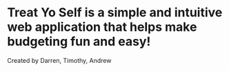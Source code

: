 # Treat Yo Self is a simple and intuitive web application that helps make budgeting fun and easy!

Created by Darren, Timothy, Andrew


